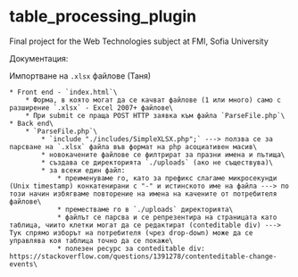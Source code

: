 # table_processing_plugin
Final project for the Web Technologies subject at FMI, Sofia University

Документация:

Импортване на `.xlsx` файлове (Таня)

	* Front end - `index.html`\	
		* Форма, в която могат да се качват файлове (1 или много) само с разширение `.xlsx` - Excel 2007+ файлове\
		* При submit се праща POST HTTP заявка към файла `ParseFile.php`\
	* Back end\
		* `ParseFile.php`\
			* `include "./includes/SimpleXLSX.php";` ---> ползва се за парсване на `.xlsx` файла във формат на php асоциативен масив\
			* новокачените файлове се филтрират за празни имена и пътища\
			* създава се директорията `./uploads` (ако не съществува)\
			* за всеки един файл:
				* преименуваме го, като за префикс слагаме микросекунди (Unix timestamp) конкатенирани с "-" и истинското име на файла ---> по този начин избягваме повторение на имена на качените от потребителя файлове\
				* преместваме го в `./uploads` директорията\
				* файлът се парсва и се репрезентира на страницата като таблица, чиито клетки могат да се редактират (conteditable div) ---> Тук спрямо изборът на потребителя (чрез drop-down) може да се управлява коя таблица точно да се покаже\
				* полезен ресурс за conteditable div: https://stackoverflow.com/questions/1391278/contenteditable-change-events\